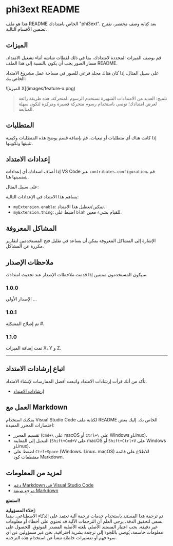 # phi3ext README

هذا هو ملف README الخاص بامتدادك "phi3ext". بعد كتابة وصف مختصر، نقترح تضمين الأقسام التالية.

## الميزات

قم بوصف الميزات المحددة لامتدادك، بما في ذلك لقطات شاشة أثناء تشغيل الامتداد. مسار الصور يجب أن يكون بالنسبة إلى هذا الملف README.

على سبيل المثال، إذا كان هناك مجلد فرعي للصور في مساحة عمل مشروع الامتداد الخاص بك:

\!\[الميزة X\]\(images/feature-x.png\)

> تلميح: العديد من الامتدادات الشهيرة تستخدم الرسوم المتحركة. هذه طريقة رائعة لعرض امتدادك! نوصي باستخدام رسوم متحركة قصيرة ومركزة لتكون سهلة المتابعة.

## المتطلبات

إذا كانت هناك أي متطلبات أو تبعيات، قم بإضافة قسم يوضح هذه المتطلبات وكيفية تثبيتها وتكوينها.

## إعدادات الامتداد

إذا أضاف امتدادك أي إعدادات VS Code عبر `contributes.configuration`، قم بتضمينها هنا.

على سبيل المثال:

يساهم هذا الامتداد في الإعدادات التالية:

* `myExtension.enable`: تمكين/تعطيل هذا الامتداد.
* `myExtension.thing`: اضبط على `blah` للقيام بشيء معين.

## المشاكل المعروفة

الإشارة إلى المشاكل المعروفة يمكن أن يساعد في تقليل فتح المستخدمين لتقارير مكررة عن المشاكل.

## ملاحظات الإصدار

سيكون المستخدمون ممتنين إذا قدمت ملاحظات الإصدار عند تحديث امتدادك.

### 1.0.0

الإصدار الأولي ...

### 1.0.1

تم إصلاح المشكلة #.

### 1.1.0

تمت إضافة الميزات X، Y و Z.

---

## اتباع إرشادات الامتداد

تأكد من أنك قرأت إرشادات الامتداد واتبعت أفضل الممارسات لإنشاء الامتداد.

* [إرشادات الامتداد](https://code.visualstudio.com/api/references/extension-guidelines?WT.mc_id=aiml-137032-kinfeylo)

## العمل مع Markdown

يمكنك استخدام Visual Studio Code لكتابة ملف README الخاص بك. إليك بعض اختصارات المحرر المفيدة:

* تقسيم المحرر (`Cmd+\` على macOS أو `Ctrl+\` على Windows وLinux).
* التبديل إلى المعاينة (`Shift+Cmd+V` على macOS أو `Shift+Ctrl+V` على Windows وLinux).
* اضغط على `Ctrl+Space` (Windows، Linux، macOS) للاطلاع على قائمة مقتطفات كود Markdown.

## لمزيد من المعلومات

* [دعم Markdown في Visual Studio Code](http://code.visualstudio.com/docs/languages/markdown?WT.mc_id=aiml-137032-kinfeylo)
* [مرجع صيغة Markdown](https://help.github.com/articles/markdown-basics/)

**استمتع!**

**إخلاء المسؤولية**:  
تم ترجمة هذا المستند باستخدام خدمات ترجمة آلية تعتمد على الذكاء الاصطناعي. بينما نسعى لتحقيق الدقة، يرجى العلم أن الترجمات الآلية قد تحتوي على أخطاء أو معلومات غير دقيقة. يجب اعتبار المستند الأصلي بلغته الأصلية المصدر الموثوق. للحصول على معلومات حاسمة، يُوصى باللجوء إلى ترجمة بشرية احترافية. نحن غير مسؤولين عن أي سوء فهم أو تفسيرات خاطئة تنشأ عن استخدام هذه الترجمة.